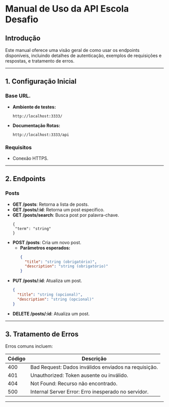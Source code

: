 # Manual de Uso da API Escola Desafio

## Introdução

Este manual oferece uma visão geral de como usar os endpoints disponíveis, incluindo detalhes de autenticação, exemplos de requisições e respostas, e tratamento de erros.

---

## 1. Configuração Inicial

### Base URL.

- **Ambiente de testes:**
  ```
  http://localhost:3333/
  ```
- **Documentação Rotas:**
  ```
  http://localhost:3333/api
  ```

### Requisitos

- Conexão HTTPS.

---

## 2. Endpoints

### Posts

- **GET /posts**: Retorna a lista de posts.
- **GET /posts/:id**: Retorna um post específico.
- **GET /posts/search**: Busca post por palavra-chave.
  ```query params
  {
   "term": "string"
  }
  ```
- **POST /posts**: Cria um novo post.
  - **Parâmetros esperados:**
    ```json
    {
      "title": "string (obrigatório)",
      "description": "string (obrigatório)"
    }
    ```
- **PUT /posts/:id**: Atualiza um post.
  ```json
  {
    "title": "string (opcional)",
    "description": "string (opcional)"
  }
  ```
- **DELETE /posts/:id**: Atualiza um post.

---

## 3. Tratamento de Erros

Erros comuns incluem:

| Código | Descrição                                            |
| ------ | ---------------------------------------------------- |
| 400    | Bad Request: Dados inválidos enviados na requisição. |
| 401    | Unauthorized: Token ausente ou inválido.             |
| 404    | Not Found: Recurso não encontrado.                   |
| 500    | Internal Server Error: Erro inesperado no servidor.  |

---
